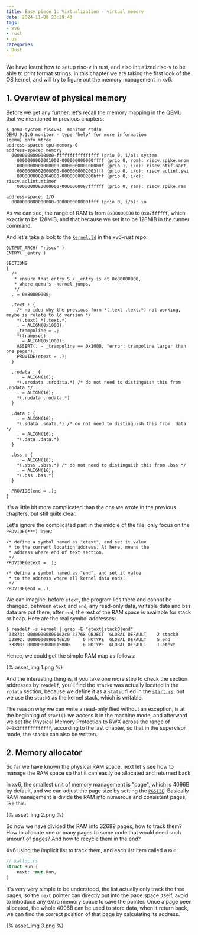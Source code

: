 ```yaml
---
title: Easy piece 1: Virtualization - virtual memory
date: 2024-11-08 23:29:43
tags:
- xv6
- rust
- os
categories:
- Rust
---
```


We have learnt how to setup risc-v in rust, and also initialized risc-v to be able to print format strings, in this chapter we are taking the first look of the OS kernel, and will try to figure out the memory management in xv6.

<!-- more -->

## 1. Overview of physical memory

Before we get any further, let's recall the memory mapping in the QEMU that we mentioned in previous chapters:

```shell
$ qemu-system-riscv64 -monitor stdio
QEMU 9.1.0 monitor - type 'help' for more information
(qemu) info mtree
address-space: cpu-memory-0
address-space: memory
  0000000000000000-ffffffffffffffff (prio 0, i/o): system
    0000000000001000-000000000000ffff (prio 0, rom): riscv.spike.mrom
    0000000001000000-000000000100000f (prio 1, i/o): riscv.htif.uart
    0000000002000000-0000000002003fff (prio 0, i/o): riscv.aclint.swi
    0000000002004000-000000000200bfff (prio 0, i/o): riscv.aclint.mtimer
    0000000080000000-0000000087ffffff (prio 0, ram): riscv.spike.ram

address-space: I/O
  0000000000000000-000000000000ffff (prio 0, i/o): io
```

As we can see, the range of RAM is from `0x80000000` to `0x87ffffff`, which exactly to be 128MiB, and that because we set it to be 128MiB in the runner command.

And let's take a look to the [`kernel.ld`](https://github.com/LENSHOOD/xv6-rust/blob/master/kernel/src/ld/kernel.ld) in the xv6-rust repo:

```ld
OUTPUT_ARCH( "riscv" )
ENTRY( _entry )

SECTIONS
{
  /*
   * ensure that entry.S / _entry is at 0x80000000,
   * where qemu's -kernel jumps.
   */
  . = 0x80000000;

  .text : {
    /* no idea why the previous form *(.text .text.*) not working, maybe is relate to ld version */
    *(.text) *(.text.*)
    . = ALIGN(0x1000);
    _trampoline = .;
    *(trampsec)
    . = ALIGN(0x1000);
    ASSERT(. - _trampoline == 0x1000, "error: trampoline larger than one page");
    PROVIDE(etext = .);
  }

  .rodata : {
    . = ALIGN(16);
    *(.srodata .srodata.*) /* do not need to distinguish this from .rodata */
    . = ALIGN(16);
    *(.rodata .rodata.*)
  }

  .data : {
    . = ALIGN(16);
    *(.sdata .sdata.*) /* do not need to distinguish this from .data */
    . = ALIGN(16);
    *(.data .data.*)
  }

  .bss : {
    . = ALIGN(16);
    *(.sbss .sbss.*) /* do not need to distinguish this from .bss */
    . = ALIGN(16);
    *(.bss .bss.*)
  }

  PROVIDE(end = .);
}
```

It's a little bit more complicated than the one we wrote in the previous chapters, but still quite clear.

Let's ignore the complicated part in the middle of the file, only focus on the `PROVIDE(***)` lines:

```ld
/* define a symbol named as "etext", and set it value 
 * to the current location address. At here, means the
 * address where end of text section.
 */
PROVIDE(etext = .);

/* define a symbol named as "end", and set it value
 * to the address where all kernel data ends.
 */
PROVIDE(end = .);
```

We can imagine, before `etext`, the program lies there and cannot be changed, between `etext` and `end`, any read-only data, writable data and bss data are put there, after `end`, the rest of the RAM space is available for stack or heap. Here are the real symbol addresses:

```shell
$ readelf -s kernel | grep -E "etext|stack0|end"
 33873: 00000000800162c0 32768 OBJECT  GLOBAL DEFAULT    2 stack0
 33892: 000000008004eb30     0 NOTYPE  GLOBAL DEFAULT    5 end
 33893: 0000000080015000     0 NOTYPE  GLOBAL DEFAULT    1 etext
```

Hence, we could get the simple RAM map as follows:

{% asset_img 1.png %}

And the interesting thing is, if you take one more step to check the section addresses by `readelf`, you'll find the `stack0` was actually located in the `rodata` section, because we define it as a `static` flied in the [`start.rs`](https://github.com/LENSHOOD/xv6-rust/blob/9cd275a5591956c8c16103acf177c057e485c600/kernel/src/start.rs#L13), but we use the `stack0` as the kernel stack, which is writable. 

The reason why we can write a read-only flied without an exception, is at the beginning of `start()` we access it in the machine mode, and afterward we set the Physical Memory Protection to RWX across the range of `0~0x3ffffffffffff`, according to the last chapter, so that in the supervisor mode, the `stack0` can also be written.



## 2. Memory allocator

So far we have known the physical RAM space, next let's see how to manage the RAM space so that it can easily be allocated and returned back.

In xv6, the smallest unit of memory management is "page", which is 4096B by default, and we can adjust the page size by setting the [`PGSIZE`](https://github.com/LENSHOOD/xv6-rust/blob/9cd275a5591956c8c16103acf177c057e485c600/kernel/src/riscv.rs#L269). Basically RAM management is divide the RAM into numerous and consistent pages, like this:

{% asset_img 2.png %}

So now we have divided the RAM into 32689 pages, how to track them? How to allocate one or many pages to some code that would need such amount of pages? And how to recycle them in the end?

Xv6 using the implicit list to track them, and each list item called a `Run`:

```rust
// kalloc.rs
struct Run {
    next: *mut Run,
}
```

It's very very simple to be understood, the list actually only track the free pages, so the `next` pointer can directly put into the page space itself, avoid to introduce any extra memory space to save the pointer. Once a page been allocated, the whole 4096B can be used to store data, when it return back, we can find the correct position of that page by calculating its address.

{% asset_img 3.png %}
